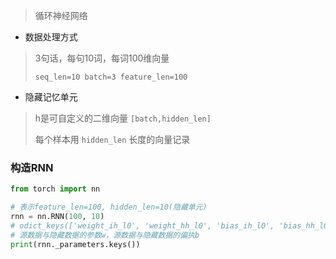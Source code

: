 <!-- 
title: 14-RNN
sort: 
--> 

> 循环神经网络

- 数据处理方式

> 3句话，每句10词，每词100维向量
>
> `seq_len=10 batch=3 feature_len=100`

- 隐藏记忆单元

> h是可自定义的二维向量 `[batch,hidden_len]`
>
> 每个样本用 `hidden_len` 长度的向量记录

### 构造RNN

```python
from torch import nn

# 表示feature_len=100, hidden_len=10(隐藏单元)
rnn = nn.RNN(100, 10)
# odict_keys(['weight_ih_l0', 'weight_hh_l0', 'bias_ih_l0', 'bias_hh_l0'])
# 源数据与隐藏数据的参数w，源数据与隐藏数据的偏执b
print(rnn._parameters.keys())
```

